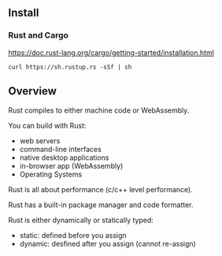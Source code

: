 ## Install

### Rust and Cargo

https://doc.rust-lang.org/cargo/getting-started/installation.html

`curl https://sh.rustup.rs -sSf | sh`

## Overview

Rust compiles to either machine code or WebAssembly.

You can build with Rust:

 - web servers
 - command-line interfaces
 - native desktop applications
 - in-browser app (WebAssembly)
 - Operating Systems

 Rust is all about performance (c/c++ level performance).

 Rust has a built-in package manager and code formatter.

 Rust is either dynamically or statically typed:
 - static: defined before you assign
 - dynamic: desfined after you assign (cannot re-assign)

